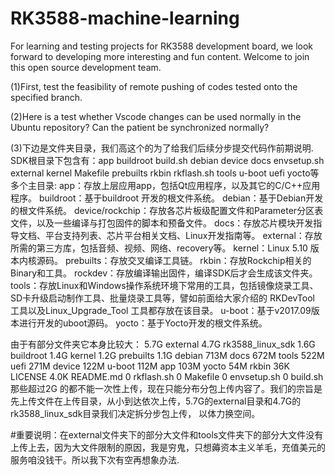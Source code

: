 # RK3588-machine-learning
For learning and testing projects for RK3588 development board, we look forward to developing more interesting and fun content. Welcome to join this open source development team.

(1)First, test the feasibility of remote pushing of codes tested onto the specified branch.


(2)Here is a test whether Vscode changes can be used normally in the Ubuntu repository? Can the patient be synchronized normally?

(3)下边是文件夹目录，我们高这个的为了给我们后续分步提交代码作前期说明.
SDK根目录下包含有：app  buildroot  build.sh  debian  device  docs  envsetup.sh  external  kernel  Makefile  prebuilts  rkbin  rkflash.sh  tools  u-boot  uefi  yocto等多个主目录:
app：存放上层应用app，包括Qt应用程序，以及其它的C/C++应用程序。
buildroot：基于buildroot 开发的根文件系统。 
debian：基于Debian开发的根文件系统。 
device/rockchip：存放各芯片板级配置文件和Parameter分区表文件，以及一些编译与打包固件的脚本和预备文件。
docs：存放芯片模块开发指导文档、平台支持列表、芯片平台相关文档、Linux开发指南等。
external：存放所需的第三方库，包括音频、视频、网络、recovery等。 
kernel：Linux 5.10 版本内核源码。
prebuilts：存放交叉编译工具链。
rkbin：存放Rockchip相关的Binary和工具。
rockdev：存放编译输出固件，编译SDK后才会生成该文件夹。
tools：存放Linux和Windows操作系统环境下常用的工具，包括镜像烧录工具、SD卡升级启动制作工具、批量烧录工具等，譬如前面给大家介绍的 RKDevTool 工具以及Linux_Upgrade_Tool 工具都存放在该目录。
u-boot：基于v2017.09版本进行开发的uboot源码。
yocto：基于Yocto开发的根文件系统。


由于有部分文件夹它本身比较大：
5.7G	external
4.7G	rk3588_linux_sdk
1.6G	buildroot
1.4G	kernel
1.2G	prebuilts
1.1G	debian
713M	docs
672M	tools
522M	uefi
271M	device
122M	u-boot
112M	app
103M	yocto
54M	rkbin
36K	LICENSE
4.0K	README.md
0	rkflash.sh
0	Makefile
0	envsetup.sh
0	build.sh
那些超过2G 的都不能一次性上传，现在只能分布分包上传内容了。我们的宗旨是先上传文件在上传目录，从小到达依次上传，5.7G的external目录和4.7G的rk3588_linux_sdk目录我们决定拆分步包上传，
以体力换空间。


#重要说明：在external文件夹下的部分大文件和tools文件夹下的部分大文件没有上传上去，因为大文件限制的原因，我是穷鬼，只想薅资本主义羊毛，充值美元的服务咱没钱干。所以我下次有空再想象办法.











